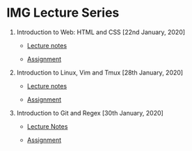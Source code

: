 # IMG Lecture Series

1. Introduction to Web: HTML and CSS [22nd January, 2020]

    * [Lecture notes](https://imgiitroorkee.github.io/img-2020-lecture-series/Lecture%201:%20Intro%20to%20Web:%20HTML+CSS/Lecture%20notes.html)

    * [Assignment](https://docs.google.com/document/d/1nm7BtjCt2qC7UIOvk_ZXBQd_Sv1vZx_YugaZDLMXxrc/edit?usp=sharing)

2. Introduction to Linux, Vim and Tmux [28th January, 2020]

    * [Lecture notes](https://imgiitroorkee.github.io/img-2020-lecture-series/Lecture%202:%20Introduction%20to%20Linux,%20Vim%20and%20Tmux/Lecture%20notes.html)
    
    * [Assignment](https://docs.google.com/document/d/1eoKswixrc9RRyy-roJITxaQPoWZMWNvzj5rt2zkKGxI/edit?usp=sharing)

3. Introduction to Git and Regex [30th January, 2020]

    * [Lecture Notes](https://imgiitroorkee.github.io/img-2020-lecture-series/Lecture%203:%20Introduction%20to%20Git%20and%20Regex/Lecture%20notes.html)

    * [Assignment](https://docs.google.com/document/d/1cy2Isc-XaaYAdopsS4zMCNhLyBLpUKynsSORl3Jx4gI/edit?usp=sharing)
